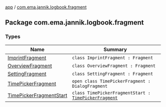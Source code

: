 [app](../index.md) / [com.ema.jannik.logbook.fragment](./index.md)

## Package com.ema.jannik.logbook.fragment

### Types

| Name | Summary |
|---|---|
| [ImprintFragment](-imprint-fragment/index.md) | `class ImprintFragment : Fragment` |
| [OverviewFragment](-overview-fragment/index.md) | `class OverviewFragment : Fragment` |
| [SettingFragment](-setting-fragment/index.md) | `class SettingFragment : Fragment` |
| [TimePickerFragment](-time-picker-fragment/index.md) | `open class TimePickerFragment : DialogFragment` |
| [TimePickerFragmentStart](-time-picker-fragment-start/index.md) | `class TimePickerFragmentStart : `[`TimePickerFragment`](-time-picker-fragment/index.md) |
